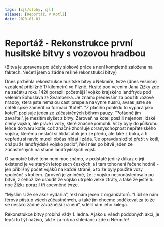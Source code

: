 ```yaml
---
tags: [cjl/slohy, cjl]
aliases: [Reportáž, V Kotli]
date: 2023-01-01
---
```

# Reportáž - Rekonstrukce první husitské bitvy s vozovou hradbou
(Bitva je upravena pro účely slohové práce a není kompletně založena na faktech. Nečetl jsem o žádné reálné rekonstrukci bitvy)

Dnes proběhla rekonstrukce husitské bitvy u Nekmíře, tvrze (dnes vesnice) vzdálená přibližně 17 kilometrů od Plzně. Husité pod velením Jana Žižky zde na začátku roku 1420 porazili početnější vojsko krajského landfrýdu pod velením Bohuslava ze Švamberka.
Je známá především za použití vozové hradby, která jistě nemalou částí přispěla na výhře husitů, avšak jsme se chtěli spíše zaměřit na formaci “Kotel”.
“Z ptačího pohledu to vypadá jako kotel”, popisuje jeden ze zúčastněných během pauzy.
“Pořádně jim zavařte!”, je mezitím slyšet z bitvy.
Zároveň na kotel použili nejenom lidské členy vojska, ale právě i vozy, které značně pomohli. 
Vozy byly do půlkruhu, lehce do tvaru kotle, což značně zhoršuje obranyschopnost nepřátelského vojska, kterému nestačí si hlídat útok jen ze předu, ale také z boku, a ti vepředu si navíc museli občas hlídat i záda.
“Je opravdu složité přežít v kotli, chápu že landfrýdské vojsko padlo”, řekl nám po bitvě jeden ze zúčastněných na straně landfrýdských vojsk.

O samotné bitvě toho není moc známo, v podstatě jediný důkaz o její existenci je ve starých letopisech českých, a i tam toho není řečeno hodně - jen přibližný počet vojáků na každé straně, a to že byly použité vozy společně s kotlem. Zároveň je zmíněné, že je vojsko nepronásledovalo po bitvě, z čehož lze usoudit že vojsko utrpělo velké ztráty, a také že ještě tu noc Žižka porazil tři opevněné tvrze.

“Myslím si že se akce vydařila”, řekl nám jeden z organizátorů.
“Líbil se nám férový přístup všech zúčastněných, a také jim chceme poděkovat za to že se nestalo žádné závažnější zranění”, sdělil nám jeho kolega.

Rekonstrukce bitvy probíhá vždy 1. ledna. A jako u všech podobných akcí, je lepší tu být naživo, takže za rok na shledanou zde u Nekmíře!